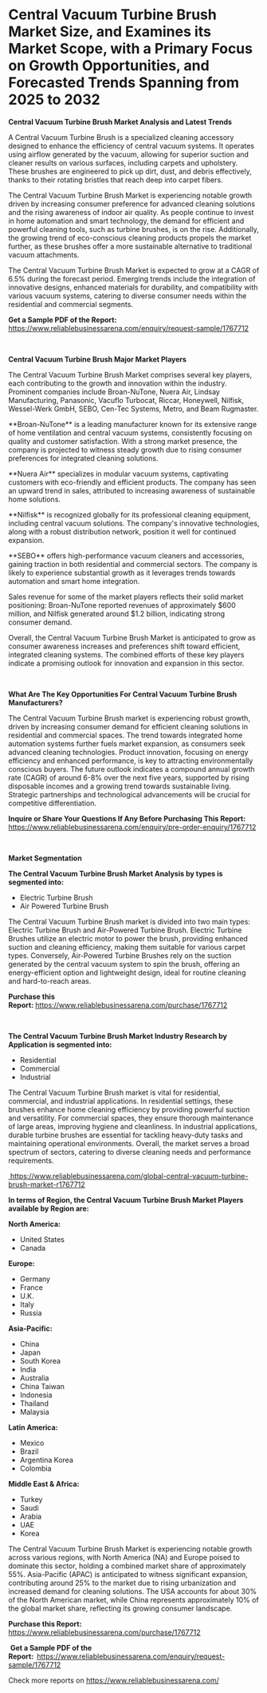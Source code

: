 <p><h1>Central Vacuum Turbine Brush Market Size, and Examines its Market Scope, with a Primary Focus on Growth Opportunities, and Forecasted Trends Spanning from 2025 to 2032</h1></p><p><strong>Central Vacuum Turbine Brush Market Analysis and Latest Trends</strong></p>
<p><p>A Central Vacuum Turbine Brush is a specialized cleaning accessory designed to enhance the efficiency of central vacuum systems. It operates using airflow generated by the vacuum, allowing for superior suction and cleaner results on various surfaces, including carpets and upholstery. These brushes are engineered to pick up dirt, dust, and debris effectively, thanks to their rotating bristles that reach deep into carpet fibers.</p><p>The Central Vacuum Turbine Brush Market is experiencing notable growth driven by increasing consumer preference for advanced cleaning solutions and the rising awareness of indoor air quality. As people continue to invest in home automation and smart technology, the demand for efficient and powerful cleaning tools, such as turbine brushes, is on the rise. Additionally, the growing trend of eco-conscious cleaning products propels the market further, as these brushes offer a more sustainable alternative to traditional vacuum attachments.</p><p>The Central Vacuum Turbine Brush Market is expected to grow at a CAGR of 6.5% during the forecast period. Emerging trends include the integration of innovative designs, enhanced materials for durability, and compatibility with various vacuum systems, catering to diverse consumer needs within the residential and commercial segments.</p></p>
<p><strong>Get a Sample PDF of the Report:&nbsp;</strong> <a href="https://www.reliablebusinessarena.com/enquiry/request-sample/1767712?utm_campaign=2988&utm_medium=2&utm_source=Github&utm_content=ia&utm_term=11042025&utm_id=central-vacuum-turbine-brush">https://www.reliablebusinessarena.com/enquiry/request-sample/1767712</a></p>
<p>&nbsp;</p>
<p><strong>Central Vacuum Turbine Brush Major Market Players</strong></p>
<p><p>The Central Vacuum Turbine Brush Market comprises several key players, each contributing to the growth and innovation within the industry. Prominent companies include Broan-NuTone, Nuera Air, Lindsay Manufacturing, Panasonic, Vacuflo Turbocat, Riccar, Honeywell, Nilfisk, Wessel-Werk GmbH, SEBO, Cen-Tec Systems, Metro, and Beam Rugmaster.</p><p>**Broan-NuTone** is a leading manufacturer known for its extensive range of home ventilation and central vacuum systems, consistently focusing on quality and customer satisfaction. With a strong market presence, the company is projected to witness steady growth due to rising consumer preferences for integrated cleaning solutions.</p><p>**Nuera Air** specializes in modular vacuum systems, captivating customers with eco-friendly and efficient products. The company has seen an upward trend in sales, attributed to increasing awareness of sustainable home solutions.</p><p>**Nilfisk** is recognized globally for its professional cleaning equipment, including central vacuum solutions. The company's innovative technologies, along with a robust distribution network, position it well for continued expansion.</p><p>**SEBO** offers high-performance vacuum cleaners and accessories, gaining traction in both residential and commercial sectors. The company is likely to experience substantial growth as it leverages trends towards automation and smart home integration.</p><p>Sales revenue for some of the market players reflects their solid market positioning: Broan-NuTone reported revenues of approximately $600 million, and Nilfisk generated around $1.2 billion, indicating strong consumer demand.</p><p>Overall, the Central Vacuum Turbine Brush Market is anticipated to grow as consumer awareness increases and preferences shift toward efficient, integrated cleaning systems. The combined efforts of these key players indicate a promising outlook for innovation and expansion in this sector.</p></p>
<p>&nbsp;</p>
<p><strong>What Are The Key Opportunities For Central Vacuum Turbine Brush Manufacturers?</strong></p>
<p><p>The Central Vacuum Turbine Brush market is experiencing robust growth, driven by increasing consumer demand for efficient cleaning solutions in residential and commercial spaces. The trend towards integrated home automation systems further fuels market expansion, as consumers seek advanced cleaning technologies. Product innovation, focusing on energy efficiency and enhanced performance, is key to attracting environmentally conscious buyers. The future outlook indicates a compound annual growth rate (CAGR) of around 6-8% over the next five years, supported by rising disposable incomes and a growing trend towards sustainable living. Strategic partnerships and technological advancements will be crucial for competitive differentiation.</p></p>
<p><strong>Inquire or Share Your Questions If Any Before Purchasing This Report:</strong> <a href="https://www.reliablebusinessarena.com/enquiry/pre-order-enquiry/1767712?utm_campaign=2988&utm_medium=2&utm_source=Github&utm_content=ia&utm_term=11042025&utm_id=central-vacuum-turbine-brush">https://www.reliablebusinessarena.com/enquiry/pre-order-enquiry/1767712</a></p>
<p>&nbsp;</p>
<p><strong>Market Segmentation</strong></p>
<p><strong>The Central Vacuum Turbine Brush Market Analysis by types is segmented into:</strong></p>
<p><ul><li>Electric Turbine Brush</li><li>Air Powered Turbine Brush</li></ul></p>
<p><p>The Central Vacuum Turbine Brush market is divided into two main types: Electric Turbine Brush and Air-Powered Turbine Brush. Electric Turbine Brushes utilize an electric motor to power the brush, providing enhanced suction and cleaning efficiency, making them suitable for various carpet types. Conversely, Air-Powered Turbine Brushes rely on the suction generated by the central vacuum system to spin the brush, offering an energy-efficient option and lightweight design, ideal for routine cleaning and hard-to-reach areas.</p></p>
<p><strong>Purchase this Report:&nbsp;</strong><a href="https://www.reliablebusinessarena.com/purchase/1767712?utm_campaign=2988&utm_medium=2&utm_source=Github&utm_content=ia&utm_term=11042025&utm_id=central-vacuum-turbine-brush">https://www.reliablebusinessarena.com/purchase/1767712</a></p>
<p>&nbsp;</p>
<p><strong>The Central Vacuum Turbine Brush Market Industry Research by Application is segmented into:</strong></p>
<p><ul><li>Residential</li><li>Commercial</li><li>Industrial</li></ul></p>
<p><p>The Central Vacuum Turbine Brush market is vital for residential, commercial, and industrial applications. In residential settings, these brushes enhance home cleaning efficiency by providing powerful suction and versatility. For commercial spaces, they ensure thorough maintenance of large areas, improving hygiene and cleanliness. In industrial applications, durable turbine brushes are essential for tackling heavy-duty tasks and maintaining operational environments. Overall, the market serves a broad spectrum of sectors, catering to diverse cleaning needs and performance requirements.</p></p>
<p><a href="https://www.reliablebusinessarena.com/global-central-vacuum-turbine-brush-market-r1767712?utm_campaign=2988&utm_medium=2&utm_source=Github&utm_content=ia&utm_term=11042025&utm_id=central-vacuum-turbine-brush">&nbsp;https://www.reliablebusinessarena.com/global-central-vacuum-turbine-brush-market-r1767712</a></p>
<p><strong>In terms of Region, the Central Vacuum Turbine Brush Market Players available by Region are:</strong></p>
<p>
    <p> <strong> North America: </strong>
        <ul>
            <li>United States</li>
            <li>Canada</li>
        </ul>
        </p> 
    <p> <strong> Europe: </strong>
        <ul>
            <li>Germany</li>
            <li>France</li>
            <li>U.K.</li>
            <li>Italy</li>
            <li>Russia</li>
        </ul>
        </p> 
    <p> <strong> Asia-Pacific: </strong>
        <ul>
            <li>China</li>
            <li>Japan</li>
            <li>South Korea</li>
            <li>India</li>
            <li>Australia</li>
            <li>China Taiwan</li>
            <li>Indonesia</li>
            <li>Thailand</li>
            <li>Malaysia</li>
        </ul>
        </p> 
    <p> <strong> Latin America: </strong>
        <ul>
            <li>Mexico</li>
            <li>Brazil</li>
            <li>Argentina Korea</li>
            <li>Colombia</li>
        </ul>
        </p> 
    <p> <strong> Middle East & Africa: </strong>
        <ul>
            <li>Turkey</li>
            <li>Saudi</li>
            <li>Arabia</li>
            <li>UAE</li>
            <li>Korea</li>
        </ul>
    </p>
    </p>
<p><p>The Central Vacuum Turbine Brush Market is experiencing notable growth across various regions, with North America (NA) and Europe poised to dominate this sector, holding a combined market share of approximately 55%. Asia-Pacific (APAC) is anticipated to witness significant expansion, contributing around 25% to the market due to rising urbanization and increased demand for cleaning solutions. The USA accounts for about 30% of the North American market, while China represents approximately 10% of the global market share, reflecting its growing consumer landscape.</p></p>
<p><strong>Purchase this Report: </strong><a href="https://www.reliablebusinessarena.com/purchase/1767712?utm_campaign=2988&utm_medium=2&utm_source=Github&utm_content=ia&utm_term=11042025&utm_id=central-vacuum-turbine-brush">https://www.reliablebusinessarena.com/purchase/1767712</a></p>
<p>&nbsp;<strong>Get a Sample PDF of the Report:&nbsp;&nbsp;</strong><a href="https://www.reliablebusinessarena.com/enquiry/request-sample/1767712?utm_campaign=2988&utm_medium=2&utm_source=Github&utm_content=ia&utm_term=11042025&utm_id=central-vacuum-turbine-brush">https://www.reliablebusinessarena.com/enquiry/request-sample/1767712</a></p>
<p><strong></strong></p>
<p>Check more reports on <a href="https://www.reliablebusinessarena.com/?utm_campaign=2988&utm_medium=2&utm_source=Github&utm_content=ia&utm_term=11042025&utm_id=central-vacuum-turbine-brush">https://www.reliablebusinessarena.com/</a></p>